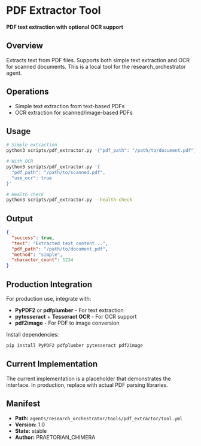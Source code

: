 # PDF Extractor Tool

**PDF text extraction with optional OCR support**

## Overview

Extracts text from PDF files. Supports both simple text extraction and OCR for scanned documents. This is a local tool for the research_orchestrator agent.

## Operations

- Simple text extraction from text-based PDFs
- OCR extraction for scanned/image-based PDFs

## Usage

```bash
# Simple extraction
python3 scripts/pdf_extractor.py '{"pdf_path": "/path/to/document.pdf"}'

# With OCR
python3 scripts/pdf_extractor.py '{
  "pdf_path": "/path/to/scanned.pdf",
  "use_ocr": true
}'

# Health check
python3 scripts/pdf_extractor.py --health-check
```

## Output

```json
{
  "success": true,
  "text": "Extracted text content...",
  "pdf_path": "/path/to/document.pdf",
  "method": "simple",
  "character_count": 1234
}
```

## Production Integration

For production use, integrate with:
- **PyPDF2** or **pdfplumber** - For text extraction
- **pytesseract** + **Tesseract OCR** - For OCR support
- **pdf2image** - For PDF to image conversion

Install dependencies:
```bash
pip install PyPDF2 pdfplumber pytesseract pdf2image
```

## Current Implementation

The current implementation is a placeholder that demonstrates the interface. In production, replace with actual PDF parsing libraries.

## Manifest

- **Path:** `agents/research_orchestrator/tools/pdf_extractor/tool.yml`
- **Version:** 1.0
- **State:** stable
- **Author:** PRAETORIAN_CHIMERA
